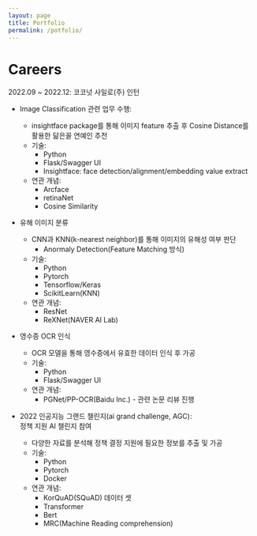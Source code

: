 ```yaml
---
layout: page
title: Portfolio
permalink: /potfolio/
---
```


# Careers

2022.09 ~ 2022.12: 코코넛 사일로(주) 인턴

- Image Classification 관련 업무 수행:
    * insightface package를 통해 이미지 feature 추출 후 Cosine Distance를 활용한 닮은꼴 연예인 추천
    * 기술:
        + Python
        + Flask/Swagger UI
        + Insightface: face detection/alignment/embedding value extract
    * 연관 개념:
        + Arcface
        + retinaNet
        + Cosine Similarity

- 유해 이미지 분류
    * CNN과 KNN(k-nearest neighbor)를 통해 이미지의 유해성 여부 판단
        - Anormaly Detection(Feature Matching 방식)
    * 기술:
        + Python
        + Pytorch
        + Tensorflow/Keras
        + ScikitLearn(KNN)
    * 연관 개념:
        + ResNet
        + ReXNet(NAVER AI Lab)

- 영수증 OCR 인식
    * OCR 모델을 통해 영수증에서 유효한 데이터 인식 후 가공
    * 기술:
        + Python
        + Flask/Swagger UI
    * 연관 개념:
        + PGNet/PP-OCR(Baidu Inc.) - 관련 논문 리뷰 진행

- 2022 인공지능 그랜드 챌린지(ai grand challenge, AGC):  
  정책 지원 AI 챌린지 참여
    * 다양한 자료를 분석해 정책 결정 지원에 필요한 정보를 추출 및 가공
    * 기술:
        + Python
        + Pytorch
        + Docker
    * 연관 개념:
        + KorQuAD(SQuAD) 데이터 셋
        + Transformer
        + Bert
        + MRC(Machine Reading comprehension)